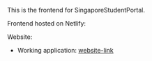 This is the frontend for SingaporeStudentPortal.

Frontend hosted on Netlify:

Website:
 * Working application: [website-link](https://mq-ssp.netlify.app) 
